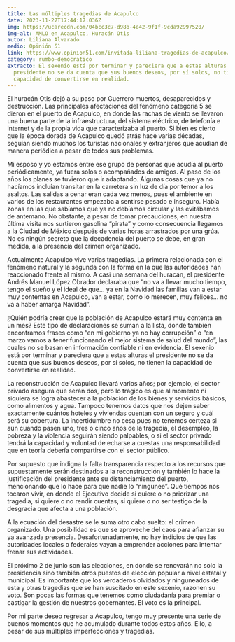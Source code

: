 ```yaml
---
title: Las múltiples tragedias de Acapulco
date: 2023-11-27T17:44:17.036Z
img: https://ucarecdn.com/04bcc3c7-d98b-4e42-9f1f-9cda92997520/
img-alt: AMLO en Acapulco, Huracán Otis
autor: Liliana Alvarado
medio: Opinión 51
link: https://www.opinion51.com/invitada-liliana-tragedias-de-acapulco/
category: rumbo-democratico
extracto: El sexenio está por terminar y pareciera que a estas alturas el
  presidente no se da cuenta que sus buenos deseos, por sí solos, no tienen la
  capacidad de convertirse en realidad.
---
```

El huracán Otis dejó a su paso por Guerrero muertos, desaparecidos y destrucción. Las principales afectaciones del fenómeno categoría 5 se dieron en el puerto de Acapulco, en donde las rachas de viento se llevaron una buena parte de la infraestructura, del sistema eléctrico, de telefonía e internet y de la propia vida que caracterizaba al puerto. Si bien es cierto que la época dorada de Acapulco quedó atrás hace varias décadas, seguían siendo muchos los turistas nacionales y extranjeros que acudían de manera periódica a pesar de todos sus problemas. 

Mi esposo y yo estamos entre ese grupo de personas que acudía al puerto periódicamente, ya fuera solos o acompañados de amigos. Al paso de los años los planes se tuvieron que ir adaptando. Algunas cosas que ya no hacíamos incluían transitar en la carretera sin luz de día por temor a los asaltos. Las salidas a cenar eran cada vez menos, pues el ambiente en varios de los restaurantes empezaba a sentirse pesado e inseguro. Había zonas en las que sabíamos que ya no debíamos circular y las evitábamos de antemano. No obstante, a pesar de tomar precauciones, en nuestra última visita nos surtieron gasolina “pirata” y como consecuencia llegamos a la Ciudad de México después de varias horas arrastrados por una grúa. No es ningún secreto que la decadencia del puerto se debe, en gran medida, a la presencia del crimen organizado.

Actualmente Acapulco vive varias tragedias. La primera relacionada con el fenómeno natural y la segunda con la forma en la que las autoridades han reaccionado frente al mismo. A casi una semana del huracán, el presidente Andrés Manuel López Obrador declaraba que “no va a llevar mucho tiempo, tengo el sueño y el ideal de que… ya en la Navidad las familias van a estar muy contentas en Acapulco, van a estar, como lo merecen, muy felices… no va a haber amarga Navidad”. 

¿Quién podría creer que la población de Acapulco estará muy contenta en un mes? Este tipo de declaraciones se suman a la lista, donde también encontramos frases como “en mi gobierno ya no hay corrupción” o “en marzo vamos a tener funcionando el mejor sistema de salud del mundo”, las cuales no se basan en información confiable ni en evidencia. El sexenio está por terminar y pareciera que a estas alturas el presidente no se da cuenta que sus buenos deseos, por sí solos, no tienen la capacidad de convertirse en realidad. 

La reconstrucción de Acapulco llevará varios años; por ejemplo, el sector privado asegura que serán dos, pero lo trágico es que al momento ni siquiera se logra abastecer a la población de los bienes y servicios básicos, como alimentos y agua. Tampoco tenemos datos que nos dejen saber exactamente cuántos hoteles y viviendas cuentan con un seguro y cuál será su cobertura. La incertidumbre no cesa pues no tenemos certeza si aún cuando pasen uno, tres o cinco años de la tragedia, el desempleo, la pobreza y la violencia seguirán siendo palpables, o si el sector privado tendrá la capacidad y voluntad de echarse a cuestas una responsabilidad que en teoría debería compartirse con el sector público. 

Por supuesto que indigna la falta transparencia respecto a los recursos que supuestamente serán destinados a la reconstrucción y también lo hace la justificación del presidente ante su distanciamiento del puerto, mencionando que lo hace para que nadie lo “ningunee”. Qué tiempos nos tocaron vivir, en donde el Ejecutivo decide si quiere o no priorizar una tragedia, si quiere o no rendir cuentas, si quiere o no ser testigo de la desgracia que afecta a una población. 

A la ecuación del desastre se le suma otro cabo suelto: el crimen organizado. Una posibilidad es que se aproveche del caos para afianzar su ya avanzada presencia. Desafortunadamente, no hay indicios de que las autoridades locales o federales vayan a emprender acciones para intentar frenar sus actividades. 

El próximo 2 de junio son las elecciones, en donde se renovarán no solo la presidencia sino también otros puestos de elección popular a nivel estatal y municipal. Es importante que los verdaderos olvidados y ninguneados de esta y otras tragedias que se han suscitado en este sexenio, razonen su voto. Son pocas las formas que tenemos como ciudadanía para premiar o castigar la gestión de nuestros gobernantes. El voto es la principal. 

Por mi parte deseo regresar a Acapulco, tengo muy presente una serie de buenos momentos que he acumulado durante todos estos años. Ello, a pesar de sus múltiples imperfecciones y tragedias.